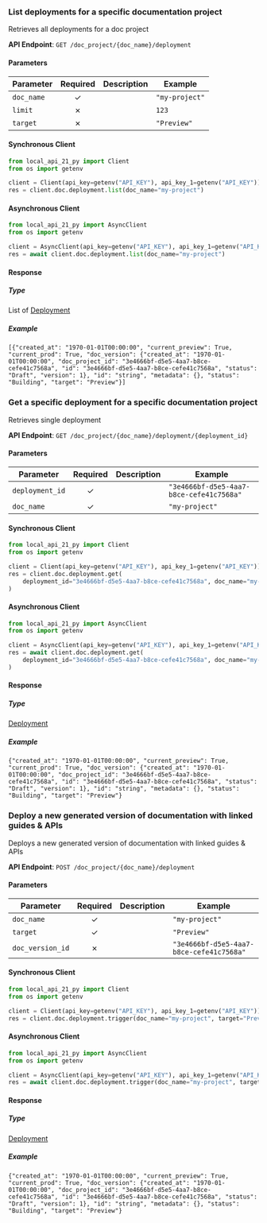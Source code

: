 
### List deployments for a specific documentation project <a name="list"></a>

Retrieves all deployments for a doc project

**API Endpoint**: `GET /doc_project/{doc_name}/deployment`

#### Parameters

| Parameter | Required | Description | Example |
|-----------|:--------:|-------------|--------|
| `doc_name` | ✓ |  | `"my-project"` |
| `limit` | ✗ |  | `123` |
| `target` | ✗ |  | `"Preview"` |

#### Synchronous Client

```python
from local_api_21_py import Client
from os import getenv

client = Client(api_key=getenv("API_KEY"), api_key_1=getenv("API_KEY"))
res = client.doc.deployment.list(doc_name="my-project")

```

#### Asynchronous Client

```python
from local_api_21_py import AsyncClient
from os import getenv

client = AsyncClient(api_key=getenv("API_KEY"), api_key_1=getenv("API_KEY"))
res = await client.doc.deployment.list(doc_name="my-project")

```

#### Response

##### Type
List of [Deployment](/local_api_21_py/types/models/deployment.py)

##### Example
`[{"created_at": "1970-01-01T00:00:00", "current_preview": True, "current_prod": True, "doc_version": {"created_at": "1970-01-01T00:00:00", "doc_project_id": "3e4666bf-d5e5-4aa7-b8ce-cefe41c7568a", "id": "3e4666bf-d5e5-4aa7-b8ce-cefe41c7568a", "status": "Draft", "version": 1}, "id": "string", "metadata": {}, "status": "Building", "target": "Preview"}]`

### Get a specific deployment for a specific documentation project <a name="get"></a>

Retrieves single deployment

**API Endpoint**: `GET /doc_project/{doc_name}/deployment/{deployment_id}`

#### Parameters

| Parameter | Required | Description | Example |
|-----------|:--------:|-------------|--------|
| `deployment_id` | ✓ |  | `"3e4666bf-d5e5-4aa7-b8ce-cefe41c7568a"` |
| `doc_name` | ✓ |  | `"my-project"` |

#### Synchronous Client

```python
from local_api_21_py import Client
from os import getenv

client = Client(api_key=getenv("API_KEY"), api_key_1=getenv("API_KEY"))
res = client.doc.deployment.get(
    deployment_id="3e4666bf-d5e5-4aa7-b8ce-cefe41c7568a", doc_name="my-project"
)

```

#### Asynchronous Client

```python
from local_api_21_py import AsyncClient
from os import getenv

client = AsyncClient(api_key=getenv("API_KEY"), api_key_1=getenv("API_KEY"))
res = await client.doc.deployment.get(
    deployment_id="3e4666bf-d5e5-4aa7-b8ce-cefe41c7568a", doc_name="my-project"
)

```

#### Response

##### Type
[Deployment](/local_api_21_py/types/models/deployment.py)

##### Example
`{"created_at": "1970-01-01T00:00:00", "current_preview": True, "current_prod": True, "doc_version": {"created_at": "1970-01-01T00:00:00", "doc_project_id": "3e4666bf-d5e5-4aa7-b8ce-cefe41c7568a", "id": "3e4666bf-d5e5-4aa7-b8ce-cefe41c7568a", "status": "Draft", "version": 1}, "id": "string", "metadata": {}, "status": "Building", "target": "Preview"}`

### Deploy a new generated version of documentation with linked guides & APIs <a name="trigger"></a>

Deploys a new generated version of documentation with linked guides & APIs

**API Endpoint**: `POST /doc_project/{doc_name}/deployment`

#### Parameters

| Parameter | Required | Description | Example |
|-----------|:--------:|-------------|--------|
| `doc_name` | ✓ |  | `"my-project"` |
| `target` | ✓ |  | `"Preview"` |
| `doc_version_id` | ✗ |  | `"3e4666bf-d5e5-4aa7-b8ce-cefe41c7568a"` |

#### Synchronous Client

```python
from local_api_21_py import Client
from os import getenv

client = Client(api_key=getenv("API_KEY"), api_key_1=getenv("API_KEY"))
res = client.doc.deployment.trigger(doc_name="my-project", target="Preview")

```

#### Asynchronous Client

```python
from local_api_21_py import AsyncClient
from os import getenv

client = AsyncClient(api_key=getenv("API_KEY"), api_key_1=getenv("API_KEY"))
res = await client.doc.deployment.trigger(doc_name="my-project", target="Preview")

```

#### Response

##### Type
[Deployment](/local_api_21_py/types/models/deployment.py)

##### Example
`{"created_at": "1970-01-01T00:00:00", "current_preview": True, "current_prod": True, "doc_version": {"created_at": "1970-01-01T00:00:00", "doc_project_id": "3e4666bf-d5e5-4aa7-b8ce-cefe41c7568a", "id": "3e4666bf-d5e5-4aa7-b8ce-cefe41c7568a", "status": "Draft", "version": 1}, "id": "string", "metadata": {}, "status": "Building", "target": "Preview"}`

